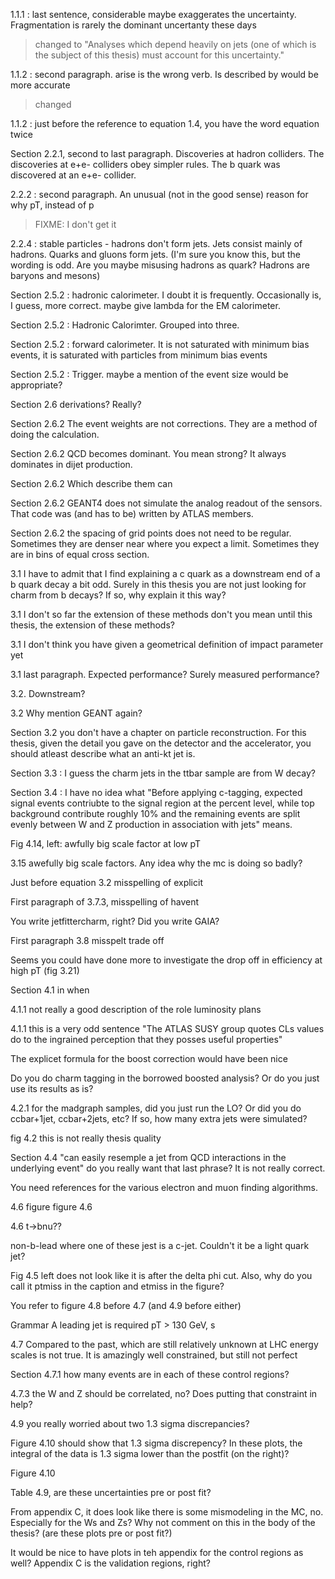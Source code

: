 1.1.1 : last sentence, considerable maybe exaggerates the uncertainty. Fragmentation is rarely the dominant uncertanty these days
> changed to "Analyses which depend heavily on jets (one of which is the subject of this thesis) must account for this uncertainty."

1.1.2 : second paragraph. arise is the wrong verb. Is described by would be more accurate
> changed

1.1.2 : just before the reference to equation 1.4, you have the word equation twice
>

Section 2.2.1, second to last paragraph. Discoveries at hadron colliders. The discoveries at e+e- colliders obey simpler rules. The b quark was discovered at an e+e- collider.
>

2.2.2 : second paragraph. An unusual (not in the good sense) reason for why pT, instead of p
> FIXME: I don't get it

2.2.4 : stable particles - hadrons don't form jets. Jets consist mainly of hadrons. Quarks and gluons form jets. (I'm sure you know this, but the wording is odd. Are you maybe misusing hadrons as quark? Hadrons are baryons and mesons)
>

Section 2.5.2 : hadronic calorimeter. I doubt it is frequently. Occasionally is, I guess, more correct. maybe give lambda for the EM calorimeter.

Section 2.5.2 : Hadronic Calorimter. Grouped into three.

Section 2.5.2 : forward calorimeter. It is not saturated with minimum bias events, it is saturated with particles from minimum bias events

Section 2.5.2 : Trigger. maybe a mention of the event size would be appropriate?

Section 2.6 derivations? Really?

Section 2.6.2 The event weights are not corrections. They are a method of doing the calculation.

Section 2.6.2 QCD becomes dominant. You mean strong? It always dominates in dijet production.

Section 2.6.2 Which describe them can

Section 2.6.2 GEANT4 does not simulate the analog readout of the sensors. That code was (and has to be) written by ATLAS members.

Section 2.6.2 the spacing of grid points does not need to be regular. Sometimes they are denser near where you expect a limit. Sometimes they are in bins of equal cross section.

3.1 I have to admit that I find explaining a c quark as a downstream end of a b quark decay a bit odd. Surely in this thesis you are not just looking for charm from b decays? If so, why explain it this way?

3.1 I don't so far the extension of these methods don't you mean until this thesis, the extension of these methods?

3.1 I don't think you have given a geometrical definition of impact parameter yet

3.1 last paragraph. Expected performance? Surely measured performance?

3.2. Downstream?

3.2 Why mention GEANT again?

Section 3.2 you don't have a chapter on particle reconstruction. For this thesis, given the detail you gave on the detector and the accelerator, you should atleast describe what an anti-kt jet is.

Section 3.3 : I guess the charm jets in the ttbar sample are from W decay?

Section 3.4 : I have no idea what "Before applying c-tagging, expected signal events contriubte to the signal region at the percent level, while top background contribute roughly 10% and the remaining events are split evenly between W and Z production in association with jets" means.

Fig 4.14, left: awfully big scale factor at low pT

3.15 awefully big scale factors. Any idea why the mc is doing so badly?

Just before equation 3.2 misspelling of explicit

First paragraph of 3.7.3, misspelling of havent

You write jetfittercharm, right? Did you write GAIA?

First paragraph 3.8 misspelt trade off

Seems you could have done more to investigate the drop off in efficiency at high pT (fig 3.21)

Section 4.1 in when

4.1.1 not really a good description of the role luminosity plans

4.1.1 this is a very odd sentence "The ATLAS SUSY group quotes CLs values do to the ingrained perception that they posses useful properties"

The explicet formula for the boost correction would have been nice

Do you do charm tagging in the borrowed boosted analysis? Or do you just use its results as is?

4.2.1 for the madgraph samples, did you just run the LO? Or did you do ccbar+1jet, ccbar+2jets, etc? If so, how many extra jets were simulated?

fig 4.2 this is not really thesis quality

Section 4.4 "can easily resemple a jet from QCD interactions in the underlying event" do you really want that last phrase? It is not really correct.

You need references for the various electron and muon finding algorithms.

4.6 figure figure 4.6

4.6 t->bnu??

non-b-lead where one of these jest is a c-jet. Couldn't it be a light quark jet?

Fig 4.5 left does not look like it is after the delta phi cut. Also, why do you call it ptmiss in the caption and etmiss in the figure?

You refer to figure 4.8 before 4.7 (and 4.9 before either)

Grammar A leading jet is required pT > 130 GeV, s

4.7 Compared to the past, which are still relatively unknown at LHC energy scales is not true. It is amazingly well constrained, but still not perfect

Section 4.7.1 how many events are in each of these control regions?

4.7.3 the W and Z should be correlated, no? Does putting that constraint in help?

4.9 you really worried about two 1.3 sigma discrepancies?

Figure 4.10 should show that 1.3 sigma discrepency? In these plots, the integral of the data is 1.3 sigma lower than the postfit (on the right)?

Figure 4.10

Table 4.9, are these uncertainties pre or post fit?

From appendix C, it does look like there is some mismodeling in the MC, no. Especially for the Ws and Zs? Why not comment on this in the body of the thesis? (are these plots pre or post fit?)

It would be nice to have plots in teh appendix for the control regions as well? Appendix C is the validation regions, right?
